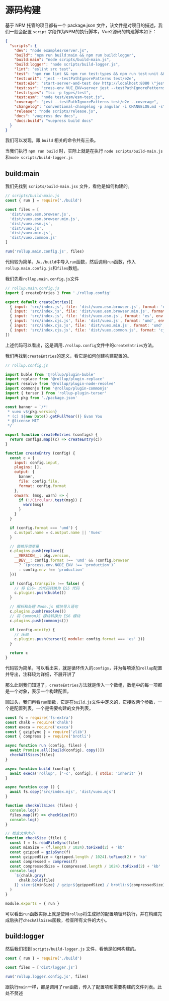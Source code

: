 # 源码构建

基于 NPM 托管的项目都有一个 package.json 文件，该文件是对项目的描述，我们一般会配置 `script` 字段作为NPM的执行脚本，Vue2源码的构建脚本如下：

```json
{
  "scripts": {
    "dev": "node examples/server.js",
    "build": "npm run build:main && npm run build:logger",
    "build:main": "node scripts/build-main.js",
    "build:logger": "node scripts/build-logger.js",
    "lint": "eslint src test",
    "test": "npm run lint && npm run test:types && npm run test:unit && npm run test:ssr && npm run test:e2e && npm run test:esm",
    "test:unit": "jest --testPathIgnorePatterns test/e2e",
    "test:e2e": "start-server-and-test dev http://localhost:8080 \"jest --testPathIgnorePatterns test/unit\"",
    "test:ssr": "cross-env VUE_ENV=server jest --testPathIgnorePatterns test/e2e",
    "test:types": "tsc -p types/test",
    "test:esm": "node test/esm/esm-test.js",
    "coverage": "jest --testPathIgnorePatterns test/e2e --coverage",
    "changelog": "conventional-changelog -p angular -i CHANGELOG.md -s",
    "release": "node scripts/release.js",
    "docs": "vuepress dev docs",
    "docs:build": "vuepress build docs"
  }
}
```

我们可以发现，跟 `build` 相关的命令共有三条。

当我们执行 `npm run build` 时，实际上就是在执行 `node scripts/build-main.js`和`node scripts/build-logger.js`

## build:main

我们先找到 `scripts/build-main.jss` 文件，看他是如何构建的。


```js
// scripts/build-main.js
const { run } = require('./build')

const files = [
  'dist/vuex.esm.browser.js',
  'dist/vuex.esm.browser.min.js',
  'dist/vuex.esm.js',
  'dist/vuex.js',
  'dist/vuex.min.js',
  'dist/vuex.common.js'
]

run('rollup.main.config.js', files)
```

代码较为简单，从`./build`中导入`run`函数，然后调用`run`函数，传入`rollup.main.config.js`和`files`数组。

我们先看`rollup.main.config.js`文件

```js
// rollup.main.config.js
import { createEntries } from './rollup.config'

export default createEntries([
  { input: 'src/index.js', file: 'dist/vuex.esm.browser.js', format: 'es', browser: true, transpile: false, env: 'development' },
  { input: 'src/index.js', file: 'dist/vuex.esm.browser.min.js', format: 'es', browser: true, transpile: false, minify: true, env: 'production' },
  { input: 'src/index.js', file: 'dist/vuex.esm.js', format: 'es', env: 'development' },
  { input: 'src/index.cjs.js', file: 'dist/vuex.js', format: 'umd', env: 'development' },
  { input: 'src/index.cjs.js', file: 'dist/vuex.min.js', format: 'umd', minify: true, env: 'production' },
  { input: 'src/index.cjs.js', file: 'dist/vuex.common.js', format: 'cjs', env: 'development' }
])
```

上述代码可以看出，这是调用`./rollup.config`文件中的`createEntries`方法。

我们再找到`createEntries`的定义，看它是如何创建构建配置的。

```js
// rollup.config.js

import buble from '@rollup/plugin-buble'
import replace from '@rollup/plugin-replace'
import resolve from '@rollup/plugin-node-resolve'
import commonjs from '@rollup/plugin-commonjs'
import { terser } from 'rollup-plugin-terser'
import pkg from './package.json'

const banner = `/*!
 * vuex v${pkg.version}
 * (c) ${new Date().getFullYear()} Evan You
 * @license MIT
 */`

export function createEntries (configs) {
  return configs.map((c) => createEntry(c))
}

function createEntry (config) {
  const c = {
    input: config.input,
    plugins: [],
    output: {
      banner,
      file: config.file,
      format: config.format
    },
    onwarn: (msg, warn) => {
      if (!/Circular/.test(msg)) {
        warn(msg)
      }
    }
  }

  if (config.format === 'umd') {
    c.output.name = c.output.name || 'Vuex'
  }

  // 替换环境变量
  c.plugins.push(replace({
    __VERSION__: pkg.version,
    __DEV__: config.format !== 'umd' && !config.browser
      ? `(process.env.NODE_ENV !== 'production')`
      : config.env !== 'production'
  }))

  if (config.transpile !== false) {
    // 将 ES6+ 的代码转换为 ES5 代码
    c.plugins.push(buble())
  }

  // 解析和处理 Node.js 模块导入语句
  c.plugins.push(resolve())
  // 将 CommonJS 模块转换为 ES6 模块
  c.plugins.push(commonjs())

  if (config.minify) {
    // 压缩
    c.plugins.push(terser({ module: config.format === 'es' }))
  }

  return c
}
```

代码较为简单，可以看出来，就是循环传入的`configs`，并为每项添加`rollup`配置并导出，注释较为详细，不展开讲了

那么此刻我们知道了，`createEntries`方法就是传入一个数组，数组中的每一项都是一个对象，表示一个构建配置。

回过头，我们再看`run`函数，它是在`build.js`文件中定义的，它接收两个参数，一个是配置列表，一个是需要构建的文件列表。

```js
const fs = require('fs-extra')
const chalk = require('chalk')
const execa = require('execa')
const { gzipSync } = require('zlib')
const { compress } = require('brotli')

async function run (config, files) {
  await Promise.all([build(config), copy()])
  checkAllSizes(files)
}

async function build (config) {
  await execa('rollup', ['-c', config], { stdio: 'inherit' })
}

async function copy () {
  await fs.copy('src/index.mjs', 'dist/vuex.mjs')
}

function checkAllSizes (files) {
  console.log()
  files.map((f) => checkSize(f))
  console.log()
}

// 检查文件大小
function checkSize (file) {
  const f = fs.readFileSync(file)
  const minSize = (f.length / 1024).toFixed(2) + 'kb'
  const gzipped = gzipSync(f)
  const gzippedSize = (gzipped.length / 1024).toFixed(2) + 'kb'
  const compressed = compress(f)
  const compressedSize = (compressed.length / 1024).toFixed(2) + 'kb'
  console.log(
    `${chalk.gray(
      chalk.bold(file)
    )} size:${minSize} / gzip:${gzippedSize} / brotli:${compressedSize}`
  )
}

module.exports = { run }
```

可以看出`run`函数实际上就是使用`rollup`将生成好的配置项循环执行，并在构建完成后执行`checkAllSizes`函数，检查所有文件的大小。

## build:logger

然后我们找到 `scripts/build-logger.js` 文件，看他是如何构建的。

```js
const { run } = require('./build')

const files = ['dist/logger.js']

run('rollup.logger.config.js', files)
```

跟执行`main`一样，都是调用了`run`函数，传入了配置项和需要构建的文件列表。此处不赘述
